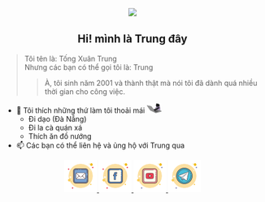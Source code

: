 <p align="center">
  <img src="https://github.com/thompsonemerson/thompsonemerson/raw/master/cover-thompson.png" height="200"/>
</p>
<h2 align="center">Hi! mình là Trung đây</h2>

> Tôi tên là: Tống Xuân Trung <br>
> Nhưng các bạn có thể gọi tôi là: Trung <br>
>> À, tôi sinh năm 2001 và thành thật mà nói tôi đã dành quá nhiều thời gian cho công việc.<br>



- 👀 Tôi thích những thứ làm tôi thoải mái <img height="20px" src="https://raw.githubusercontent.com//dieenx/dieenx/main/README/catcode.gif?raw=true">
  - Đi dạo (Đà Nẵng)
  - Đi la cà quán xá
  - Thích ăn đồ nướng 
- 📫 Các bạn có thể liên hệ và ủng hộ với Trung qua


<p align="center">
    <a href="mailto:admin@haitavn.com">
    <img height="64px" src="https://raw.githubusercontent.com/dieenx/dieenx/main/icons/mail.svg">
  </a>
  <a href="https://www.facebook.com/tongxuantrung.2001">
    <img height="64px" src="https://raw.githubusercontent.com/dieenx/dieenx/main/icons/facebook.svg">
  </a>
  <a href="https://www.youtube.com/@tolatrung">
    <img height="64px" src="https://raw.githubusercontent.com/dieenx/dieenx/main/icons/youtube.svg">
  </a>
    <a href="https://t.me/tongxuantrung">
    <img height="64px" src="https://raw.githubusercontent.com/dieenx/dieenx/main/icons/telegram-app.svg">
  </a>

